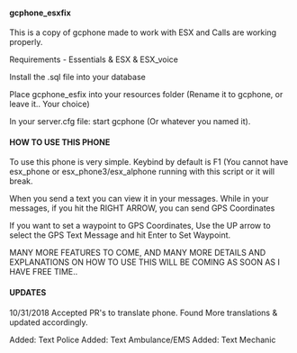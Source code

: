 #### gcphone_esxfix ####
This is a copy of gcphone made to work with ESX and Calls are working properly.

Requirements - Essentials & ESX & ESX_voice

Install the .sql file into your database

Place gcphone_esfix into your resources folder (Rename it to gcphone, or leave it.. Your choice)

In your server.cfg file:
start gcphone (Or whatever you named it).




#### HOW TO USE THIS PHONE ####

To use this phone is very simple. Keybind by default is F1 (You cannot have esx_phone or esx_phone3/esx_alphone running with this script or it will break.

When you send a text you can view it in your messages. While in your messages, if you hit the RIGHT ARROW, you can send GPS Coordinates

If you want to set a waypoint to GPS Coordinates, Use the UP arrow to select the GPS Text Message and hit Enter to Set Waypoint.

MANY MORE FEATURES TO COME, AND MANY MORE DETAILS AND EXPLANATIONS ON HOW TO USE THIS WILL BE COMING AS SOON AS I HAVE FREE TIME..





#### UPDATES ####

10/31/2018
Accepted PR's to translate phone.
Found More translations & updated accordingly.

Added: Text Police
Added: Text Ambulance/EMS
Added: Text Mechanic
